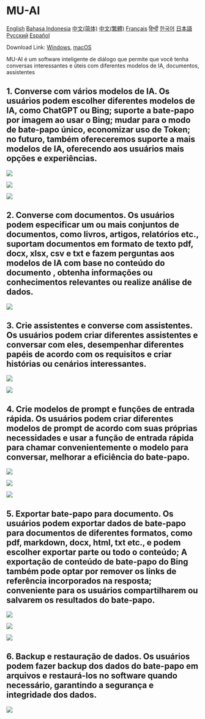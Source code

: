 # MU-AI

[English](./README.md)
[Bahasa Indonesia](./README-id-ID.md)
[中文(简体)](./README-zh-CN.md)
[中文(繁體)](./README-zh-HK.md)
[Français](./README-fr-FR.md)
[हिन्दी](./README-hi-IN.md)
[한국어](./README-ko-KR.md)
[日本語](./README-ja-JP.md)
[Русский](./README-ru-RU.md)
[Español](./README-es-ES.md)

Download Link: [Windows](https://raw.githubusercontent.com/MicroUtil/muai/main/bin/MU-AI_0.1.0_x64-GH.msi.zip),
[macOS](https://raw.githubusercontent.com/MicroUtil/muai/main/bin/MU-AI_0.1.0_x64-GH.dmg)

MU-AI é um software inteligente de diálogo que permite que você tenha conversas interessantes e úteis com diferentes modelos de IA, documentos, assistentes

## 1. Converse com vários modelos de IA. Os usuários podem escolher diferentes modelos de IA, como ChatGPT ou Bing; suporte a bate-papo por imagem ao usar o Bing; mudar para o modo de bate-papo único, economizar uso de Token; no futuro, também ofereceremos suporte a mais modelos de IA, oferecendo aos usuários mais opções e experiências.

![](https://raw.githubusercontent.com/MicroUtil/muai/main/web/images/dark/1-1.jpg)

![](https://raw.githubusercontent.com/MicroUtil/muai/main/web/images/dark/1-2.jpg)

![](https://raw.githubusercontent.com/MicroUtil/muai/main/web/images/dark/1-3.jpg)

## 2. Converse com documentos. Os usuários podem especificar um ou mais conjuntos de documentos, como livros, artigos, relatórios etc., suportam documentos em formato de texto pdf, docx, xlsx, csv e txt e fazem perguntas aos modelos de IA com base no conteúdo do documento , obtenha informações ou conhecimentos relevantes ou realize análise de dados.

![](https://raw.githubusercontent.com/MicroUtil/muai/main/web/images/dark/2-1.jpg)

## 3. Crie assistentes e converse com assistentes. Os usuários podem criar diferentes assistentes e conversar com eles, desempenhar diferentes papéis de acordo com os requisitos e criar histórias ou cenários interessantes.

![](https://raw.githubusercontent.com/MicroUtil/muai/main/web/images/dark/3-1.jpg)

![](https://raw.githubusercontent.com/MicroUtil/muai/main/web/images/dark/3-2.jpg)

## 4. Crie modelos de prompt e funções de entrada rápida. Os usuários podem criar diferentes modelos de prompt de acordo com suas próprias necessidades e usar a função de entrada rápida para chamar convenientemente o modelo para conversar, melhorar a eficiência do bate-papo.

![](https://raw.githubusercontent.com/MicroUtil/muai/main/web/images/dark/4-1.jpg)

![](https://raw.githubusercontent.com/MicroUtil/muai/main/web/images/dark/4-2.jpg)

![](https://raw.githubusercontent.com/MicroUtil/muai/main/web/images/dark/4-3.jpg)

## 5. Exportar bate-papo para documento. Os usuários podem exportar dados de bate-papo para documentos de diferentes formatos, como pdf, markdown, docx, html, txt etc., e podem escolher exportar parte ou todo o conteúdo; A exportação de conteúdo de bate-papo do Bing também pode optar por remover os links de referência incorporados na resposta; conveniente para os usuários compartilharem ou salvarem os resultados do bate-papo.

![](https://raw.githubusercontent.com/MicroUtil/muai/main/web/images/dark/5-1.jpg)

![](https://raw.githubusercontent.com/MicroUtil/muai/main/web/images/dark/5-2.jpg)

![](https://raw.githubusercontent.com/MicroUtil/muai/main/web/images/dark/5-3.jpg)

## 6. Backup e restauração de dados. Os usuários podem fazer backup dos dados do bate-papo em arquivos e restaurá-los no software quando necessário, garantindo a segurança e integridade dos dados.

![](https://raw.githubusercontent.com/MicroUtil/muai/main/web/images/dark/6-1.jpg)

